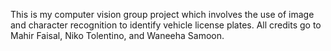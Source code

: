 This is my computer vision group project which involves the use of image and character recognition to identify vehicle license plates. All credits go to Mahir Faisal, Niko Tolentino, and Waneeha Samoon.
